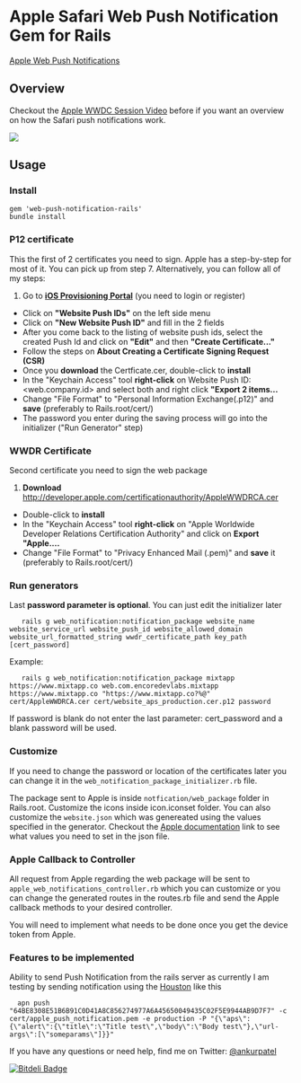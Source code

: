 Apple Safari Web Push Notification Gem for Rails
=================================

[Apple Web Push Notifications]

## Overview
Checkout the [Apple WWDC Session Video] before if you want an overview on how the Safari push notifications work.

<img src="http://www.encoredevlabs.com/images/WebNotifications.png"/>

## Usage

### Install

```
gem 'web-push-notification-rails'
bundle install
```

### P12 certificate
This the first of 2 certificates you need to sign.
Apple has a step-by-step for most of it. You can pick up from step 7.
Alternatively, you can follow all of my steps:

1. Go to <b>[iOS Provisioning Portal]</b> (you need to login or register)
* Click on <b>"Website Push IDs"</b> on the left side menu
* Click on <b>"New Website Push ID"</b> and fill in the 2 fields
* After you come back to the listing of website push ids, select the created Push Id and click on <b>"Edit"</b> and then <b>"Create Certificate..."</b>
* Follow the steps on <b>About Creating a Certificate Signing Request (CSR)</b>
* Once you <b>download</b> the Certficate.cer, double-click to <b>install</b>
* In the "Keychain Access" tool <b>right-click</b> on Website Push ID: <web.company.id> and select both and right click <b>"Export 2 items...</b>
* Change "File Format" to "Personal Information Exchange(.p12)" and <b>save</b> (preferably to Rails.root/cert/)
* The password you enter during the saving process will go into the initializer ("Run Generator" step)

### WWDR Certificate
Second certificate you need to sign the web package

1. <b>Download</b> http://developer.apple.com/certificationauthority/AppleWWDRCA.cer
* Double-click to <b>install</b>
* In the "Keychain Access" tool <b>right-click</b> on "Apple Worldwide Developer Relations Certification Authority" and click on <b>Export "Apple....</b>
* Change "File Format" to "Privacy Enhanced Mail (.pem)" and <b>save</b> it (preferably to Rails.root/cert/)

### Run generators
Last <b>password parameter is optional</b>. You can just edit the initializer later
```
   rails g web_notification:notification_package website_name website_service_url website_push_id website_allowed_domain website_url_formatted_string wwdr_certificate_path key_path [cert_password]
```

Example:
```
   rails g web_notification:notification_package mixtapp https://www.mixtapp.co web.com.encoredevlabs.mixtapp https://www.mixtapp.co "https://www.mixtapp.co?%@" cert/AppleWWDRCA.cer cert/website_aps_production.cer.p12 password
```
If password is blank do not enter the last parameter: cert_password and a blank password will be used.

### Customize
If you need to change the password or location of the certificates later you can change it in the `web_notification_package_initializer.rb` file.

The package sent to Apple is inside `notfication/web_package` folder in Rails.root. Customize the icons inside icon.iconset folder. You can also customize the `website.json` which was genereated using the values specified in the generator. Checkout the [Apple documentation] link to see what values you need to set in the json file.

### Apple Callback to Controller
All request from Apple regarding the web package will be sent to `apple_web_notifications_controller.rb` which you can customize or you can change the generated routes in the routes.rb file and send the Apple callback methods to your desired controller.

You will need to implement what needs to be done once you get the device token from Apple.

### Features to be implemented
Ability to send Push Notification from the rails server as currently I am testing by sending notification using the [Houston] like this 
```
  apn push "64BE8308E51B6B91C0D41A8C856274977A6A45650049435C02F5E9944AB9D7F7" -c cert/apple_push_notification.pem -e production -P "{\"aps\":{\"alert\":{\"title\":\"Title test\",\"body\":\"Body test\"},\"url-args\":[\"someparams\"]}}"
```

If you have any questions or need help, find me on Twitter: [@ankurpatel]

[Apple Web Push Notifications]: https://developer.apple.com/notifications/safari-push-notifications/
[iOS Provisioning Portal]: https://developer.apple.com/devcenter/ios/index.action
[Apple WWDC Session Video]: https://developer.apple.com/wwdc/videos/index.php?id=614
[Apple documentation]: https://developer.apple.com/library/mac/documentation/NetworkingInternet/Conceptual/NotificationProgrammingGuideForWebsites/PushNotifications/PushNotifications.html
[@ankurpatel]: https://www.twitter.com/ankurpatel
[Houston]: https://github.com/nomad/houston

[![Bitdeli Badge](https://d2weczhvl823v0.cloudfront.net/ankurp/apple-web-push-notification-rails/trend.png)](https://bitdeli.com/free "Bitdeli Badge")

